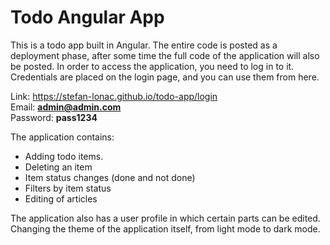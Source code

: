# Todo Angular App

This is a todo app built in Angular. The entire code is posted as a deployment phase, after some time the full code of the application will also be posted.
In order to access the application, you need to log in to it. <br>
Credentials are placed on the login page, and you can use them from here.

Link: https://stefan-lonac.github.io/todo-app/login <br>
Email: <strong> admin@admin.com </strong> <br>
Password: <strong> pass1234 </strong>

The application contains:

- Adding todo items.
- Deleting an item
- Item status changes (done and not done)
- Filters by item status
- Editing of articles

The application also has a user profile in which certain parts can be edited. Changing the theme of the application itself, from light mode to dark mode.
